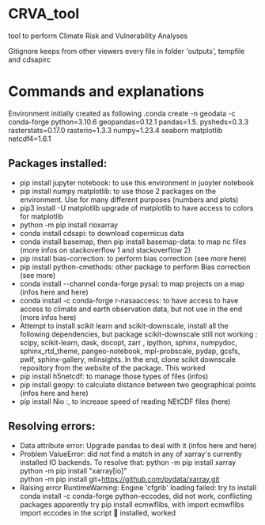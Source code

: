 # CRVA_tool
 tool to perform Climate Risk and Vulnerability Analyses

Gitignore keeps from other viewers every file in folder 'outputs', tempfile and cdsapirc

# Commands and explanations
Environment initially created as following .conda create -n geodata -c conda-forge python=3.10.6 geopandas=0.12.1 pandas=1.5. pysheds=0.3.3 rasterstats=0.17.0 rasterio=1.3.3 numpy=1.23.4 seaborn matplotlib netcdf4=1.6.1
## Packages installed: 
- pip install jupyter notebook: to use this environment in juoyter notebook
- pip install numpy matplotlib: to use those 2 packages on the environment. Use for many different purposes (numbers and plots)
- pip3 install -U matplotlib upgrade of matplotlib to have access to colors for matplotlib
- python -m pip install rioxarray
- conda install cdsapi: to download copernicus data
- conda install basemap, then pip install basemap-data: to map nc files (more infos on stackoverflow 1 and stackoverflow 2)
- pip install bias-correction: to perform bias correction (see more here)
- pip install python-cmethods: other package to perform Bias correction (see more)
- conda install --channel conda-forge pysal: to map projects on a map (infos here and here)
- conda install -c conda-forge r-nasaaccess: to have access to have access to climate and earth observation data, but not use in the end (more infos here)
- Attempt to install scikit learn and scikit-downscale, install all the following dependencies, but package scikit-downscale still not working : scipy, scikit-learn, dask, docopt, zarr   , ipython, sphinx, numpydoc, sphinx_rtd_theme, pangeo-notebook, mpl-probscale, pydap, gcsfs, pwlf, sphinx-gallery, mlinsights. In the end, clone scikit downscale repository from the website of the package. This worked
- pip install h5netcdf: to manage those types of files (infos)
- pip install geopy: to calculate distance between two geographical points (infos here and here)
- pip install Nio :, to increase speed of reading NEtCDF files (here)
## Resolving errors: 
- Data attribute error: Upgrade pandas to deal with it (infos here and here)
- Problem ValueError: did not find a match in any of xarray's currently installed IO backends. To resolve that:
python -m pip install xarray
python -m pip install "xarray[io]"  
python -m pip install git+https://github.com/pydata/xarray.git
- Raising error RuntimeWarning: Engine 'cfgrib' loading failed:
try to install conda install -c conda-forge python-eccodes, did not work, conflicting packages apparently
try pip install ecmwflibs, with import ecmwflibs import eccodes in the script  installed, worked
